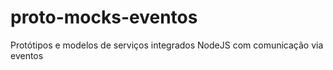 # proto-mocks-eventos
Protótipos e modelos de serviços integrados NodeJS com comunicação via eventos

